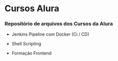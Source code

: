 # Cursos Alura

### Repositório de arquivos dos Cursos da Alura

- Jenkins Pipeline com Docker (Ci / CD)

- Shell Scripting

- Formação Frontend

